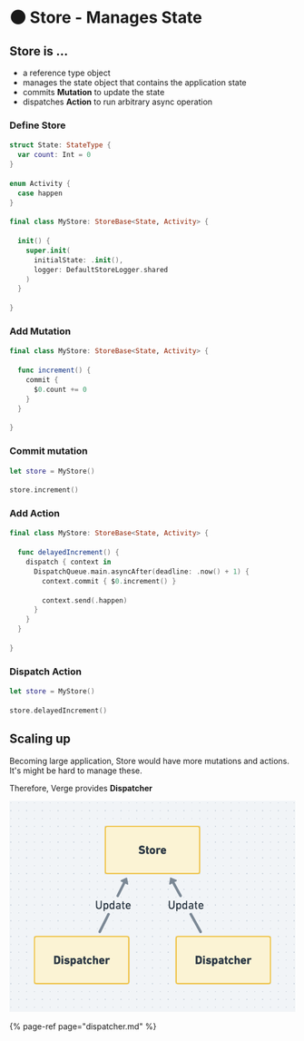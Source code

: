 # 🌑 Store - Manages State

## **Store** is ...

* a reference type object 
* manages the state object that contains the application state
* commits **Mutation** to update the state
* dispatches **Action** to run arbitrary async operation 

### Define Store

```swift
struct State: StateType {
  var count: Int = 0
}

enum Activity {
  case happen
}

final class MyStore: StoreBase<State, Activity> {
  
  init() {
    super.init(
      initialState: .init(),
      logger: DefaultStoreLogger.shared
    )
  }
    
}
```

### Add Mutation

```swift
final class MyStore: StoreBase<State, Activity> {

  func increment() {
    commit {
      $0.count += 0
    }
  }
  
}
```

### Commit mutation

```swift
let store = MyStore()

store.increment()
```

### Add Action

```swift
final class MyStore: StoreBase<State, Activity> {
  
  func delayedIncrement() {
    dispatch { context in
      DispatchQueue.main.asyncAfter(deadline: .now() + 1) {
        context.commit { $0.increment() }
        
        context.send(.happen)
      }
    }
  }
  
}
```

### Dispatch Action

```swift
let store = MyStore()

store.delayedIncrement()
```

## Scaling up

Becoming large application, Store would have more mutations and actions.  
It's might be hard to manage these.  
  
Therefore, Verge provides **Dispatcher**

![Updating the state from multiple dispatcher](../.gitbook/assets/image%20%283%29.png)

{% page-ref page="dispatcher.md" %}

